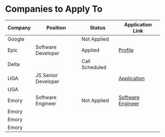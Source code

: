 # Companies to Apply To

| Company | Position            | Status         | Application Link                                                                                           |
| ------- | ------------------- | -------------- | ---------------------------------------------------------------------------------------------------------- |
| Google  |                     | Not Applied    |                                                                                                            |
| Epic    | Software Developer  | Applied        | [Profile](https://epic.avature.net/Careers/Profile)                                                        |
| Delta   |                     | Call Scheduled |                                                                                                            |
| UGA     | JS Senior Developer |                | [Application](https://www.ugajobsearch.com/job_applications/548533/edit)                                                                                                           |
| UGA     |                     |                |                                                                                                            |
| Emory   | Software Engineer   | Not Applied    | [Software Engineer](https://emory.jobs/atlanta-ga/software-engineer/0B4C67379AC742FBB89634DC4B58FC24/job/) |
| Emory   |                     |                |                                                                                                            |
| Emory   |                     |                |                                                                                                            |
| Emory   |                     |                |                                                                                                            |
